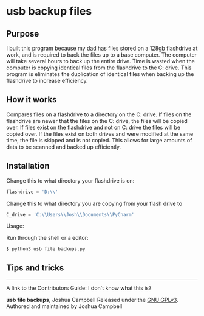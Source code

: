 # usb backup files


Purpose
------------
I built this program because my dad has files stored on a 128gb flashdrive at work,
and is required to back the files up to a base computer.
The computer will take several hours to back up the entire drive.
Time is wasted when the computer is copying identical files from the flashdrive to the C: drive.
This program is eliminates the duplication of identical files when backing up
the flashdrive to increase efficiency.

How it works
------------
Compares files on a flashdrive to a directory on the C: drive.
If files on the flashdrive are newer that the files on the C: drive, the files will be copied over.
If files exist on the flashdrive and not on C: drive the files will be copied over.
If the files exist on both drives and were modified at the same time, the file is skipped and is not copied.
This allows for large amounts of data to be scanned and backed up efficiently.

Installation
------------

Change this to what directory your flashdrive is on:

```python
flashdrive = 'D:\\'
```
Change this to what directory you are copying from your flash drive to
```python
C_drive = 'C:\\Users\\Josh\\Documents\\PyCharm'
```


Usage:

Run through the shell or a editor:

    $ python3 usb file backups.py

Tips and tricks
---------------
---

A link to the Contributors Guide: I don't know what this is?

**usb file backups**, Joshua Campbell Released under the [GNU GPLv3].<br>
Authored and maintained by Joshua Campbell

[GNU GPLv3]: http://www.gnu.org/licenses/gpl-3.0.txt
